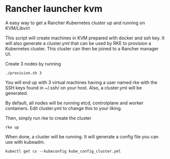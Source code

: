 # Rancher launcher kvm
A easy way to get a Rancher Kubernetes cluster up and running on KVM/Libvirt

This script will create machines in KVM prepared with docker and ssh key. It will also generate a cluster.yml that can be used by RKE to provision a Kubernetes cluster. This cluster can then be joined to a Rancher manager UI.

Create 3 nodes by running 
```
./provision.sh 3
```

You will end up with 3 virtual machines having a user named rke with the SSH keys found in ~/.ssh/ on your host. Also, a cluster.yml will be generated.

By default, all nodes will be running etcd, controlplane and worker containers. Edit cluster.yml to change this to your liking. 

Then, simply run rke to create the cluster

```
rke up
```

When done, a cluster will be running. It will generate a config file you can use with kubeadm.

```
kubectl get cs --kubeconfig kube_config_cluster.yml
```

